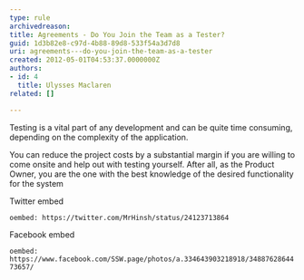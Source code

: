 ```yaml
---
type: rule
archivedreason: 
title: Agreements - Do You Join the Team as a Tester?
guid: 1d3b82e8-c97d-4b88-89d8-533f54a3d7d8
uri: agreements---do-you-join-the-team-as-a-tester
created: 2012-05-01T04:53:37.0000000Z
authors:
- id: 4
  title: Ulysses Maclaren
related: []

---
```


Testing is a vital part of any development and can be quite time consuming, depending on the complexity of the application. 
<!--endintro-->
 You can reduce the project costs by a substantial margin if you are willing to come onsite and help out with testing yourself. After all, as the Product Owner, you are the one with the best knowledge of the desired functionality for the system


Twitter embed


`oembed: https://twitter.com/MrHinsh/status/24123713864`


Facebook embed


`oembed: https://www.facebook.com/SSW.page/photos/a.334643903218918/3488762864473657/`

